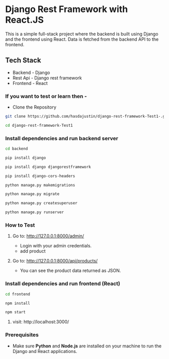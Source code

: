 
# Django Rest Framework with React.JS
This is a simple full-stack project where the backend is built using Django and the frontend using React. Data is fetched from the backend API to the frontend.

## Tech Stack
- Backend - Django
- Rest Api - Django rest framework
- Frontend - React

### If you want to test or learn then -
- Clone the Repository
```bash
git clone https://github.com/hasdajustin/django-rest-framework-Test1-.git
```
```bash
cd django-rest-framework-Test1
```

### Install dependencies and run backend server
```bash
cd backend
```
```bash
pip install django
```
```bash
pip install django djangorestframework
```
```bash
pip install django-cors-headers
```
```bash
python manage.py makemigrations
```
```bash
python manage.py migrate
```
```bash
python manage.py createsuperuser
```
```bash
python manage.py runserver
```
### How to Test
1. Go to: http://127.0.0.1:8000/admin/  
   - Login with your admin credentials.
   - add product

2. Go to: http://127.0.0.1:8000/api/products/  
   - You can see the product data returned as JSON.

### Install dependencies and run frontend (React)
```bash
cd frontend
```
```bash
npm install 
```
```bash
npm start
```
1. visit: http://localhost:3000/ 

### Prerequisites
- Make sure **Python** and **Node.js** are installed on your machine to run the Django and React applications.

